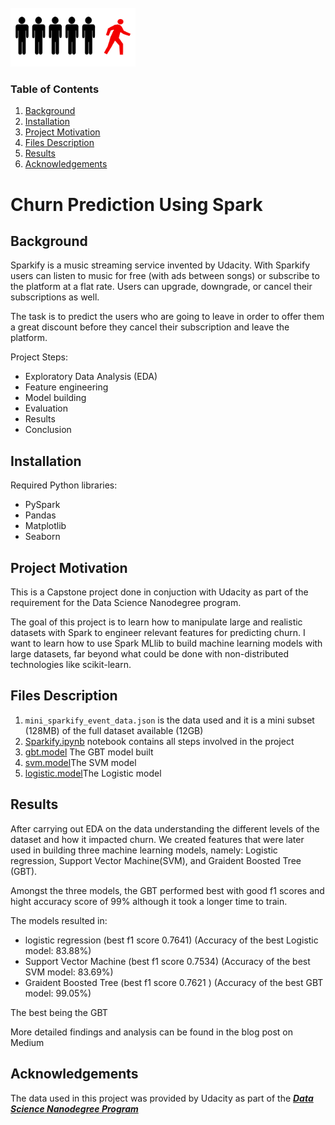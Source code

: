 <!-- PROJECT LOGO -->
<br />
  <a href="https://github.com/OmoyeniO/Churn-Prediction-Using-Spark">
    <img src="sparkify_img.png" alt="Logo", width = 200 >
  </a>







### Table of Contents

1. [Background](#Background)
2. [Installation](#Installation)
3. [Project Motivation](#Motivation)
4. [Files Description](#Files)
5. [Results](#Results)
6. [Acknowledgements](#Acknowledgements)



# Churn Prediction Using Spark



##  Background<a name="Background"></a>
Sparkify is a music streaming service invented by Udacity. With Sparkify users can listen to music for free (with ads between songs) or subscribe to the platform at a flat rate. Users can upgrade, downgrade, or cancel their subscriptions as well.

The task is to predict the users who are going to leave in order to offer them a great discount before they cancel their subscription and leave the platform.

Project Steps:

* Exploratory Data Analysis (EDA)
* Feature engineering
* Model building 
* Evaluation
* Results
* Conclusion




##  Installation<a name="Installation"></a>

Required Python libraries:

* PySpark 
* Pandas
* Matplotlib 
* Seaborn  





## Project Motivation<a name="Motivation"></a>

This is a Capstone project done in conjuction with Udacity as part of the requirement for the Data Science Nanodegree program.

The goal of this project is to learn how to manipulate large and realistic datasets with Spark to engineer relevant features for predicting churn. I want to learn how to use Spark MLlib to build machine learning models with large datasets, far beyond what could be done with non-distributed technologies like scikit-learn.





## Files Description<a name="files"></a>

1. `mini_sparkify_event_data.json` is the data used and it is a mini subset (128MB) of the full dataset available (12GB)
2. [Sparkify.ipynb](./Sparkify.ipynb) notebook contains all steps involved in the project
3. [gbt.model](./gbt.model) The GBT model built
4. [svm.model](./svm.model)The SVM model 
5. [logistic.model](./logistic.model)The Logistic model 





## Results<a name="results"></a> 

After carrying out EDA on the data understanding the different levels of the dataset and how it impacted churn. We created features that were later used in building three machine learning models, namely: Logistic regression, Support Vector Machine(SVM), and Graident Boosted Tree (GBT).

Amongst the three models, the GBT performed best with good f1 scores and hight accuracy score of 99% although it took a longer time to train.

The models resulted in:

* logistic regression (best f1 score 0.7641) (Accuracy of the best Logistic model: 83.88%)
* Support Vector Machine (best f1 score 0.7534) (Accuracy of the best SVM model: 83.69%)
* Graident Boosted Tree (best f1 score 0.7621 ) (Accuracy of the best GBT model: 99.05%)

The best being the GBT


More detailed findings and analysis can be found in the blog post on Medium





## Acknowledgements<a name="Acknowledgements"></a> 
The data used in this project was provided by Udacity as part of the ***[Data Science Nanodegree Program](https://www.udacity.com/course/data-scientist-nanodegree--nd025)*** 




